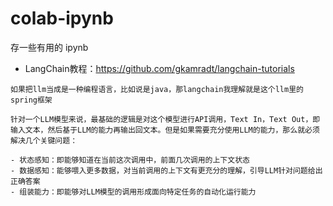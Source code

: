 # colab-ipynb
存一些有用的 ipynb

* LangChain教程：https://github.com/gkamradt/langchain-tutorials


```
如果把llm当成是一种编程语言，比如说是java，那langchain我理解就是这个llm里的spring框架

```

```
针对一个LLM模型来说，最基础的逻辑是对这个模型进行API调用，Text In，Text Out，即输入文本，然后基于LLM的能力再输出回文本。但是如果需要充分使用LLM的能力，那么就必须解决几个关键问题：

- 状态感知：即能够知道在当前这次调用中，前面几次调用的上下文状态
- 数据感知：能够喂入更多数据，对当前调用的上下文有更充分的理解，引导LLM针对问题给出正确答案
- 组装能力：即能够对LLM模型的调用形成面向特定任务的自动化运行能力

```